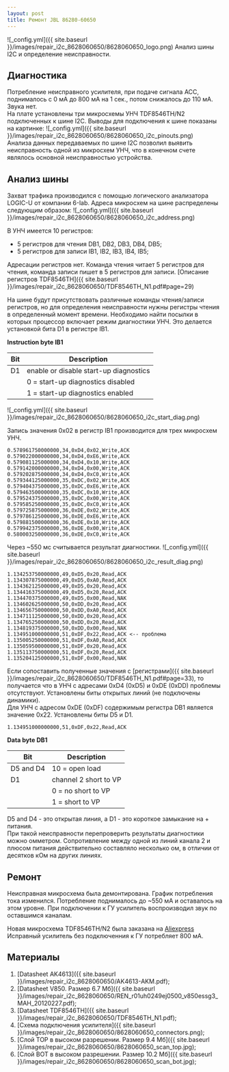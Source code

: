```yaml
---
layout: post
title: Ремонт JBL 86280-60650
---
```

![_config.yml]({{ site.baseurl }}/images/repair_i2c_8628060650/8628060650_logo.png)
Анализ шины I2C и определение неисправности. 

## Диагностика
Потребление неисправного усилителя, при подаче сигнала ACC, поднималось c 0 мА до 800 мА на 1 сек., потом снижалось до 110 мА. Звука нет.  
На плате установлены три микросхемы УНЧ TDF8546TH/N2 подключенных к шине I2C. Выводы для подключения к шине показаны на картинке:
![_config.yml]({{ site.baseurl }}/images/repair_i2c_8628060650/8628060650_i2c_pinouts.png)  
Анализа данных передаваемых по шине I2C позволил выявить неисправность одной из микросхем УНЧ, что в конечном счете являлось основной неисправностью устройства. 

## Анализ шины
Захват трафика производился с помощью логического анализатора LOGIC-U от компании 6-lab. Адреса микросхем на шине распределены следующим образом:
![_config.yml]({{ site.baseurl }}/images/repair_i2c_8628060650/8628060650_i2c_address.png)

В УНЧ имеется 10 регистров:
 * 5 регистров для чтения DB1, DB2, DB3, DB4, DB5;
 * 5 регистров для записи IB1, IB2, IB3, IB4, IB5;

Адресации регистров нет. Команда чтения читает 5 регистров для чтения, команда записи пишет в 5 регистров для записи. 
[Описание регистров TDF8546TH]({{ site.baseurl }}/images/repair_i2c_8628060650/TDF8546TH_N1.pdf#page=29)  

На шине будут присутствовать различные команды чтения/записи регистров, но для определения неисправности нужны регистры чтения в определенный момент времени. 
Необходимо найти посылки в которых процессор включает режим диагностики УНЧ. Это делается установкой бита D1 в регистре IB1.

**Instruction byte IB1**

|Bit| Description                           |
|---|---------------------------------------|
|D1 | enable or disable start-up diagnostics|
|   | 0 = start-up diagnostics disabled     |
|   | 1 = start-up diagnostics enabled      |

![_config.yml]({{ site.baseurl }}/images/repair_i2c_8628060650/8628060650_i2c_start_diag.png)

Запись значения 0x02 в регистр IB1 производится для трех микросхем УНЧ.
```
0.578961750000000,34,0xD4,0x02,Write,ACK
0.579022000000000,34,0xD4,0xE6,Write,ACK
0.579081125000000,34,0xD4,0x10,Write,ACK
0.579142000000000,34,0xD4,0x00,Write,ACK
0.579202875000000,34,0xD4,0xC0,Write,ACK
0.579344125000000,35,0xDC,0x02,Write,ACK
0.579404375000000,35,0xDC,0xE6,Write,ACK
0.579463500000000,35,0xDC,0x10,Write,ACK
0.579524375000000,35,0xDC,0x00,Write,ACK
0.579585250000000,35,0xDC,0xC0,Write,ACK
0.579725875000000,36,0xDE,0x02,Write,ACK
0.579786125000000,36,0xDE,0xE6,Write,ACK
0.579881500000000,36,0xDE,0x10,Write,ACK
0.579942375000000,36,0xDE,0x00,Write,ACK
0.580003250000000,36,0xDE,0xC0,Write,ACK
```
Через ~550 мс считывается результат диагностики.
![_config.yml]({{ site.baseurl }}/images/repair_i2c_8628060650/8628060650_i2c_result_diag.png)
```
1.134253750000000,49,0xD5,0x20,Read,ACK
1.134307875000000,49,0xD5,0xA0,Read,ACK
1.134362125000000,49,0xD5,0x20,Read,ACK
1.134416375000000,49,0xD5,0x20,Read,ACK
1.134470375000000,49,0xD5,0x00,Read,NAK
1.134602625000000,50,0xDD,0x20,Read,ACK
1.134656750000000,50,0xDD,0xA0,Read,ACK
1.134711125000000,50,0xDD,0x20,Read,ACK
1.134765250000000,50,0xDD,0x20,Read,ACK
1.134819375000000,50,0xDD,0x00,Read,NAK
1.134951000000000,51,0xDF,0x22,Read,ACK <-- проблема
1.135005250000000,51,0xDF,0xA0,Read,ACK
1.135059500000000,51,0xDF,0x20,Read,ACK
1.135113750000000,51,0xDF,0x20,Read,ACK
1.135204125000000,51,0xDF,0x00,Read,NAK
```

Если сопоставить полученные значения с [регистрами]({{ site.baseurl }}/images/repair_i2c_8628060650/TDF8546TH_N1.pdf#page=33),
то получается что в УНЧ с адресами 0xD4 (0xD5) и 0xDE (0xDD) проблемы отсутствуют. Установлены биты открытых линий (не подключены динамики).   
Для УНЧ с адресом 0xDE (0xDF) содержимым регистра DB1 является значение 0x22. Установлены биты D5 и D1.
```
1.134951000000000,51,0xDF,0x22,Read,ACK
```
**Data byte DB1**  

|Bit      |Description           |
|---------|----------------------|
|D5 and D4| 10 = open load       |
|D1       |channel 2 short to VP |
|         |0 = no short to VP    |
|         |1 = short to VP       |

D5 and D4 - это открытая линия, а D1 - это короткое замыкание на + питания.   
При такой неисправности перепроверить результаты диагностики можно омметром. Сопротивление между одной из линий канала 2 и плюсом питания действительно составляло несколько ом, в отличии от десятков кОм на других линиях. 

## Ремонт
Неисправная микросхема была демонтирована. График потребления  тока изменился. Потребление поднималось до ~550 мА и оставалось на этом уровне.
При подключении к ГУ усилитель воспроизводил звук по оставшимся каналам. 

Новая микросхема TDF8546TH/N2 была заказана на [Aliexpress](https://aliexpress.ru/item/1005003136804516.html)  
Исправный усилитель без подключенния к ГУ потребляет 800 мА. 

## Материалы
1. [Datasheet AK4613]({{ site.baseurl }}/images/repair_i2c_8628060650/AK4613-AKM.pdf);
2. [Datasheet V850. Размер 6.7 Мб]({{ site.baseurl }}/images/repair_i2c_8628060650/REN_r01uh0249ej0500_v850essg3_MAH_20120227.pdf);
3. [Datasheet TDF8546TH]({{ site.baseurl }}/images/repair_i2c_8628060650/TDF8546TH_N1.pdf);
4. [Схема подключения усилителя]({{ site.baseurl }}/images/repair_i2c_8628060650/8628060650_connectors.png);
5. [Слой TOP в высоком разрешении. Размер 9.4 Мб]({{ site.baseurl }}/images/repair_i2c_8628060650/8628060650_scan_top.jpg);
6. [Слой BOT в высоком разрешении. Размер 10.2 Мб]({{ site.baseurl }}/images/repair_i2c_8628060650/8628060650_scan_bot.jpg);

